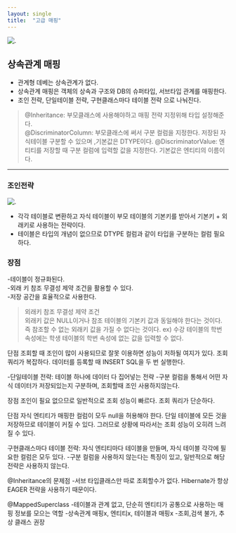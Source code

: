 ```yaml
---
layout: single
title:  "고급 매핑"
---
```


![.](https://velog.velcdn.com/images/jhp1115/post/f8145848-e8b5-4372-ade5-3c75e9216527/jpa.png)

## 상속관계 매핑
 - 관계형 데베는 상속관계가 없다.
 - 상속관계 매핑은 객체의 상속과 구조와 DB의 슈퍼타입, 서브타입 관계를 매핑한다.
 - 조인 전략, 단일테이블 전략, 구현클래스마다 테이블 전략 으로 나눠진다.

 > @Inheritance: 부모클래스에 사용해야하고 매핑 전략 지정위해 타입 설정해준다.  
 > @DiscriminatorColumn: 부모클래스에 써서 구분 컬럼을 지정한다. 저장된 자식테이블 구분할 수 있으며 ,기본값은 DTYPE이다.
 > @DiscriminatorValue: 엔티티를 저장할 때 구분 컬럼에 입력할 값을 지정한다. 기본값은 엔티티의 이름이다.
 
 ---
 ### 조인전략
 ![.](https://img1.daumcdn.net/thumb/R1280x0/?scode=mtistory2&fname=https%3A%2F%2Fblog.kakaocdn.net%2Fdn%2Fdu6vfU%2FbtrqMQkdVg6%2FYkmiILj8XhB04vc6xbZ420%2Fimg.png)  
- 각각 테이블로 변환하고 자식 테이블이 부모 테이블의 기본키를 받아서 기본키 + 외래키로 사용하는 전략이다.   
- 테이블은 타입의 개념이 없으므로 DTYPE 컬럼과 같이 타입을 구분하는 컬럼 필요하다.  

 ### 장점
 -테이블이 정규화된다.  
 -외래 키 참조 무결성 제약 조건을 활용할 수 있다.  
 -저장 공간을 효율적으로 사용한다.


>외래키 참조 무결성 제약 조건  
외래키 값은 NULL이거나 참조 테이블의 기본키 값과 동일해야 한다는 것이다.
즉 참조할 수 없는 외래키 값을 가질 수 없다는 것이다.
ex) 수강 테이블의 학번 속성에는 학생 테이블의 학번 속성에 없는 값을 입력할 수 없다.


단점
조회할 때 조인이 많이 사용되므로 잘못 이용하면 성능이 저하될 여지가 있다.
조회 쿼리가 복잡하다.
데이터를 등록할 때 INSERT SQL을 두 번 실행한다.

-단일테이블 전략: 테이블 하나에 데이터 다 집어넣는 전략
     -구분 컬럼을 통해서 어떤 자식 데이터가 저장되있는지 구분하며, 조회할때 조인 사용하지않는다.

장점
조인이 필요 없으므로 일반적으로 조회 성능이 빠르다.
조회 쿼리가 단순하다.

단점
자식 엔티티가 매핑한 컬럼이 모두 null을 허용해야 한다.
단일 테이블에 모든 것을 저장하므로 테이블이 커질 수 있다. 그러므로 상황에 따라서는 조회 성능이 오히려 느려질 수 있다.
 
구현클래스마다 테이블 전략: 자식 엔티티마다 테이블을 만들며, 자식 테이블 각각에 필요한 컬럼은 모두 있다.
-구분 컬럼을 사용하지 않는다는 특징이 있고, 일반적으로 해당 전략은 사용하지 않는다.

@Inheritance의 문제점
-서브 타입클래스만 따로 조회할수가 없다.
Hibernate가 항상 EAGER 전략을 사용하기 때문이다.


@MappedSuperclass
-테이블과 관계 없고, 단순히 엔티티가 공통으로 사용하는 매핑 정보를 모으는 역할
-상속관계 매핑x, 엔티티x, 테이블과 매핑x
-조회,검색 불가, 추상 클래스 권장

